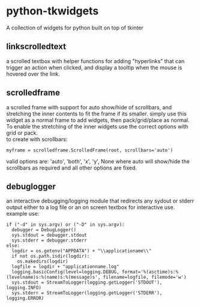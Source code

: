 # python-tkwidgets
A collection of widgets for python built on top of tkinter

## linkscrolledtext
a scrolled textbox with helper functions for adding "hyperlinks" that can trigger an action when clicked, and display a tooltip when the mouse is hovered over the link.

## scrolledframe
a scrolled frame with support for auto show/hide of scrollbars, and stretching the inner contents to fit the frame if its smaller.
simply use this widget as a normal frame to add widgets, then pack/grid/place as normal.  
To enable the stretching of the inner widgets use the correct options with grid or pack.  
to create with scrollbars:  
```
myframe = scrolledframe.ScrolledFrame(root, scrollbars='auto')  
```
valid options are: 'auto', 'both', 'x', 'y', None
where auto will show/hide the scrollbars as required and all other options are fixed.

## debuglogger
an interactive debugging/logging module that redirects any sydout or stderr output either to a log file or an on screen textbox for interactive use.  
example use:
```
if ("-d" in sys.argv) or ("-D" in sys.argv):
  debugger = DebugLogger()
  sys.stdout = debugger.stdout
  sys.stderr = debugger.stderr
else:
  logdir = os.getenv("APPDATA") + "\\applicationame\\"
  if not os.path.isdir(logdir):
    os.makedirs(logdir)
  logfile = logdir + "applicationname.log"
  logging.basicConfig(level=logging.DEBUG, format='%(asctime)s:%(levelname)s:%(name)s:%(message)s', filename=logfile, filemode='w')
  sys.stdout = StreamToLogger(logging.getLogger('STDOUT'), logging.INFO) 
  sys.stderr = StreamToLogger(logging.getLogger('STDERR'), logging.ERROR)
  ```
